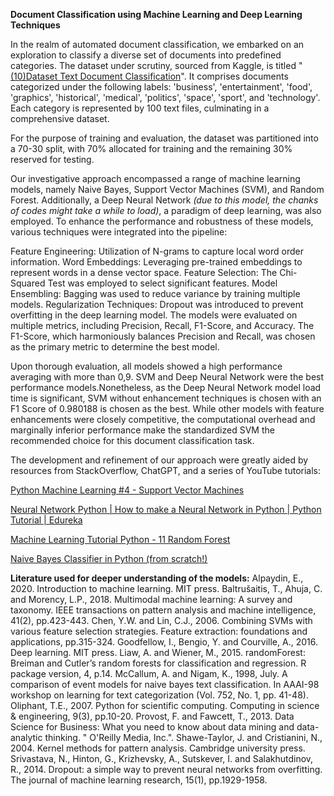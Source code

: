 **Document Classification using Machine Learning and Deep Learning Techniques**

In the realm of automated document classification, we embarked on an exploration to classify a diverse set of documents into predefined categories. The dataset under scrutiny, sourced from Kaggle, is titled "[(10)Dataset Text Document Classification](https://www.kaggle.com/datasets/jensenbaxter/10dataset-text-document-classification)". It comprises documents categorized under the following labels: 'business', 'entertainment', 'food', 'graphics', 'historical', 'medical', 'politics', 'space', 'sport', and 'technology'. Each category is represented by 100 text files, culminating in a comprehensive dataset.

For the purpose of training and evaluation, the dataset was partitioned into a 70-30 split, with 70% allocated for training and the remaining 30% reserved for testing.

Our investigative approach encompassed a range of machine learning models, namely Naive Bayes, Support Vector Machines (SVM), and Random Forest. Additionally, a Deep Neural Network *(due to this model, the chanks of codes might take a while to load)*, a paradigm of deep learning, was also employed. To enhance the performance and robustness of these models, various techniques were integrated into the pipeline:

Feature Engineering: Utilization of N-grams to capture local word order information.
Word Embeddings: Leveraging pre-trained embeddings to represent words in a dense vector space.
Feature Selection: The Chi-Squared Test was employed to select significant features.
Model Ensembling: Bagging was used to reduce variance by training multiple models.
Regularization Techniques: Dropout was introduced to prevent overfitting in the deep learning model.
The models were evaluated on multiple metrics, including Precision, Recall, F1-Score, and Accuracy. The F1-Score, which harmoniously balances Precision and Recall, was chosen as the primary metric to determine the best model.

Upon thorough evaluation, all models showed a high performance averaging with more than 0,9. SVM and Deep Neural Network were the best performance models.Nonetheless, as the Deep Neural Network model load time is significant, SVM without enhancement techniques is chosen with an F1 Score of 0.980188 is chosen as the best. While other models with feature enhancements were closely competitive, the computational overhead and marginally inferior performance make the standardized SVM the recommended choice for this document classification task.

The development and refinement of our approach were greatly aided by resources from StackOverflow, ChatGPT, and a series of YouTube tutorials:

[Python Machine Learning #4 - Support Vector Machines
](https://www.youtube.com/watch?v=99Eyw7Quacc)

[Neural Network Python | How to make a Neural Network in Python | Python Tutorial | Edureka](https://www.youtube.com/watch?v=9UBqkUJVP4g)

[Machine Learning Tutorial Python - 11 Random Forest
](https://www.youtube.com/watch?v=ok2s1vV9XW0)

[Naive Bayes Classifier in Python (from scratch!)
](https://www.youtube.com/watch?v=3I8oX3OUL6I)

**Literature used for deeper understanding of the models:**
Alpaydin, E., 2020. Introduction to machine learning. MIT press.
Baltrušaitis, T., Ahuja, C. and Morency, L.P., 2018. Multimodal machine learning: A survey and taxonomy. IEEE transactions on pattern analysis and machine intelligence, 41(2), pp.423-443.
Chen, Y.W. and Lin, C.J., 2006. Combining SVMs with various feature selection strategies. Feature extraction: foundations and applications, pp.315-324.
Goodfellow, I., Bengio, Y. and Courville, A., 2016. Deep learning. MIT press.
Liaw, A. and Wiener, M., 2015. randomForest: Breiman and Cutler’s random forests for classification and regression. R package version, 4, p.14.
McCallum, A. and Nigam, K., 1998, July. A comparison of event models for naive bayes text classification. In AAAI-98 workshop on learning for text categorization (Vol. 752, No. 1, pp. 41-48).
Oliphant, T.E., 2007. Python for scientific computing. Computing in science & engineering, 9(3), pp.10-20.
Provost, F. and Fawcett, T., 2013. Data Science for Business: What you need to know about data mining and data-analytic thinking. " O'Reilly Media, Inc.".
Shawe-Taylor, J. and Cristianini, N., 2004. Kernel methods for pattern analysis. Cambridge university press.
Srivastava, N., Hinton, G., Krizhevsky, A., Sutskever, I. and Salakhutdinov, R., 2014. Dropout: a simple way to prevent neural networks from overfitting.
The journal of machine learning research, 15(1), pp.1929-1958.


